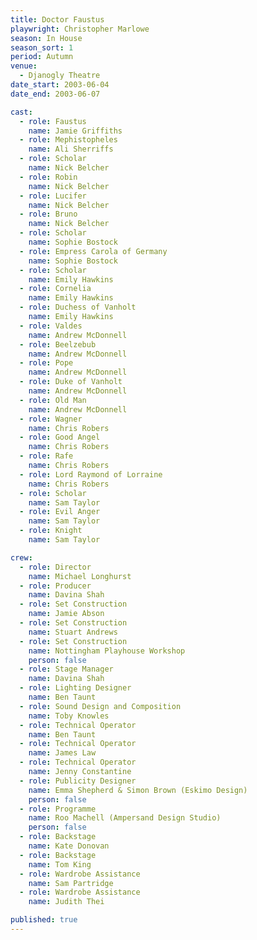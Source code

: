 ```yaml
---
title: Doctor Faustus
playwright: Christopher Marlowe
season: In House
season_sort: 1
period: Autumn
venue:
  - Djanogly Theatre
date_start: 2003-06-04
date_end: 2003-06-07

cast:
  - role: Faustus
    name: Jamie Griffiths
  - role: Mephistopheles
    name: Ali Sherriffs
  - role: Scholar
    name: Nick Belcher
  - role: Robin
    name: Nick Belcher
  - role: Lucifer
    name: Nick Belcher
  - role: Bruno
    name: Nick Belcher
  - role: Scholar
    name: Sophie Bostock
  - role: Empress Carola of Germany
    name: Sophie Bostock
  - role: Scholar
    name: Emily Hawkins
  - role: Cornelia
    name: Emily Hawkins
  - role: Duchess of Vanholt
    name: Emily Hawkins
  - role: Valdes
    name: Andrew McDonnell
  - role: Beelzebub
    name: Andrew McDonnell
  - role: Pope
    name: Andrew McDonnell
  - role: Duke of Vanholt
    name: Andrew McDonnell
  - role: Old Man
    name: Andrew McDonnell
  - role: Wagner
    name: Chris Robers
  - role: Good Angel
    name: Chris Robers
  - role: Rafe
    name: Chris Robers
  - role: Lord Raymond of Lorraine
    name: Chris Robers
  - role: Scholar
    name: Sam Taylor
  - role: Evil Anger
    name: Sam Taylor
  - role: Knight
    name: Sam Taylor

crew:
  - role: Director
    name: Michael Longhurst
  - role: Producer
    name: Davina Shah
  - role: Set Construction
    name: Jamie Abson
  - role: Set Construction
    name: Stuart Andrews
  - role: Set Construction
    name: Nottingham Playhouse Workshop
    person: false
  - role: Stage Manager
    name: Davina Shah
  - role: Lighting Designer
    name: Ben Taunt
  - role: Sound Design and Composition
    name: Toby Knowles
  - role: Technical Operator
    name: Ben Taunt
  - role: Technical Operator
    name: James Law
  - role: Technical Operator
    name: Jenny Constantine
  - role: Publicity Designer
    name: Emma Shepherd & Simon Brown (Eskimo Design)
    person: false
  - role: Programme
    name: Roo Machell (Ampersand Design Studio)
    person: false
  - role: Backstage
    name: Kate Donovan
  - role: Backstage
    name: Tom King
  - role: Wardrobe Assistance
    name: Sam Partridge
  - role: Wardrobe Assistance
    name: Judith Thei

published: true
---
```


